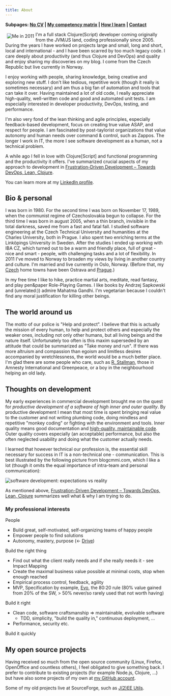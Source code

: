 ```yaml
---
title: About
---
```


**Subpages: [No CV](/about/nocv/) | [My competency matrix](/about/my-competency-matrix/) | [How I learn](/about/how-i-learn/) | [Contact](/contact/)**

<img style="margin:5px; float: left;" src="https://lh5.googleusercontent.com/-MWInauot6bc/Tlp7fibsn7I/AAAAAAAACK0/p9hAB-x7XJo/s800/foto-jakub-at-iterate.jpg" alt="Me in 2011" />I'm a full stack Clojure(Script) developer coming originally from the JVM/JS land, coding professionally since 2005. During the years I have worked on projects large and small, long and short, local and international - and I have been scarred by too much legacy code. I care deeply about productivity (and thus Clojure and DevOps) and quality and enjoy sharing my discoveries on my blog. I come from the Czech Republic but live currently in Norway.

I enjoy working with people, sharing knowledge, being creative and exploring new stuff. I don't like tedious, repetitive work (though it really is sometimes necessary) and am thus a big fan of automation and tools that can take it over. Having maintained a lot of old code, I really appreciate high-quality, well-written code and good and automated unit tests. I am especially interested in developer productivity, DevOps, testing, and performance.

I'm also very fond of the lean thinking and agile principles, especially feedback-based development, focus on creating true value ASAP, and respect for people. I am fascinated by post-taylorist organizations that value autonomy and human needs over command & control, such as Zappos. The longer I work in IT, the more I see software development as a human, not a technical problem.

A while ago I fell in love with Clojure[Script] and functional programming and the productivity it offers. I've summarized crucial aspects of my approach to development in [Frustration-Driven Development – Towards DevOps, Lean, Clojure](/2014/03/17/frustration-driven-development-towards-devops-lean-clojure/).

You can learn more at my [LinkedIn profile](http://cz.linkedin.com/in/jakubholydotnet).

## Bio & personal

I was born in 1980. For the second time I was born on November 17, 1989, when the communist regime of Czechoslovakia begun to collapse. For the third time I was born in august 2005, when a thin branch, invisible in the total darkness, saved me from a fast and fatal fall. I studied software engineering at the Czech Technical University and humanities at the Charles University, both in Prague. I also spent two enriching terms at the Linköpings University in Sweden. After the studies I ended up working with IBA CZ, which turned out to be a warm and friendly place, full of great - nice and smart - people, with challenging tasks and a lot of flexibility. In 2011 I've moved to Norway to broaden my views by living in another country and culture. I'm married and live currently in Oslo, Norway. (Before that, my [Czech](http://jakubholy.net/en/cesko.html) home towns have been Ostrava and [Prague](http://picasaweb.google.com/lh/view?q=prague&psc=G&filter=1#).)

In my free time I like to hike, practice martial arts, meditate, read fantasy, and play pen&paper Role-Playing Games. I like books by Andrzej Sapkowski and (unrelated:)) admire Mahatma Gandhi. I'm vegetarian because I couldn't find any moral justification for killing other beings.

## The world around us

The motto of our police is "Help and protect". I believe that this is actually the mission of every human, to help and protect others and especially the weaker ones, including not only other humans, but all living beings and the nature itself. Unfortunately too often is this maxim superseded by an attitude that could be summarized as "Take money and run". If there was more altruism and compassion than egoism and limitless desires accompanied by wretchlessness, the world would be a much better place. I'm glad there are some people who care, such as [R. Stallman](http://www.stallman.org/), those in Amnesty International and Greenpeace, or a boy in the neighbourhood helping an old lady.

## Thoughts on development

My early experiences in commercial development brought me on the quest for _productive development of a software of high inner and outer quality_. By productive development I mean that most time is spent bringing real value to the customer and not writing plumbing code, doing mindless and repetitive "monkey coding" or fighting with the environment and tools. Inner quality means good documentation and [high-quality, maintainable code](http://www.amazon.com/Clean-Code-Handbook-Software-Craftsmanship/dp/0132350882). Outer quality covers especially (an acceptable) performance, but also the often neglected usability and doing what the customer actually needs.

I learned that however technical our profession is, the essential skill necessary for success in IT is a non-technical one - communication. This is best illustrated by the following picture from blogcmmi.com, which I like a lot (though it omits the equal importance of intra-team and personal communication):

![software development: expectations vs reality](https://lh5.ggpht.com/_btcPMCQkYvg/TAjNsPzoeJI/AAAAAAAABX4/9vQ-O__nWN4/s800/requirements-communication.jpg "")

As mentioned above, [Frustration-Driven Development – Towards DevOps, Lean, Clojure](http://theholyjava.wordpress.com/2014/03/17/frustration-driven-development-towards-devops-lean-clojure/) summarizes well what & why I am trying to do.

### My professional interests

People

*   Build great, self-motivated, self-organizing teams of happy people
*   Empower people to find solutions
*   Autonomy, mastery, purpose (<- [Drive](http://www.ted.com/talks/dan_pink_on_motivation.html))

Build the right thing

*   Find out what the client really needs and if she really needs it - see Impact Mapping
*   Create the maximal business value possible at minimal costs, stop when enough reached
*   Empirical process control, feedback, agility
*   MVP, Specification by example, [Evo](http://www.gilb.com/Project-Management), the 80:20 rule (80% value gained from 20% of the SW, > 50% never/so rarely used that not worth having)

Build it right

*   Clean code, software craftsmanship => maintainable, evolvable software
    *   TDD, simplicity, "build the quality in," continuous deployment, ...
*   Performance, security etc.

Build it quickly

## My open source projects

Having received so much from the open source community (Linux, Firefox, OpenOffice and countless others), I feel obligated to give something back.
I prefer to contribute to existing projects (for example Node.js, Clojure, ...) but have also some projects of my own at [my GitHub account](https://github.com/holyjak?tab=repositories).

Some of my old projects live at SourceForge, such as [J(2)EE Utils](http://jeeutils.sf.net/).
